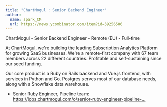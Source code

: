```yaml
---
title: "ChartMogul : Senior Backend Engineer"
author:
  name: spark_CM
  url: https://news.ycombinator.com/item?id=39256506
---
```

ChartMogul - Senior Backend Engineer - Remote (EU) - Full-time

At ChartMogul, we&#x27;re building the leading Subscription Analytics Platform for growing SaaS businesses. We&#x27;re a remote-first company with 67 team members across 22 different countries. Profitable and self-sustaining since our seed funding.

Our core product is a Ruby on Rails backend and Vue.js frontend, with services in Python and Go. Postgres serves most of our database needs, along with a Snowflake data warehouse.

- Senior Ruby Engineer, Pipeline team: <a href="https:&#x2F;&#x2F;jobs.chartmogul.com&#x2F;o&#x2F;senior-ruby-engineer-pipeline-team-eu-2" rel="nofollow">https:&#x2F;&#x2F;jobs.chartmogul.com&#x2F;o&#x2F;senior-ruby-engineer-pipeline-...</a>
